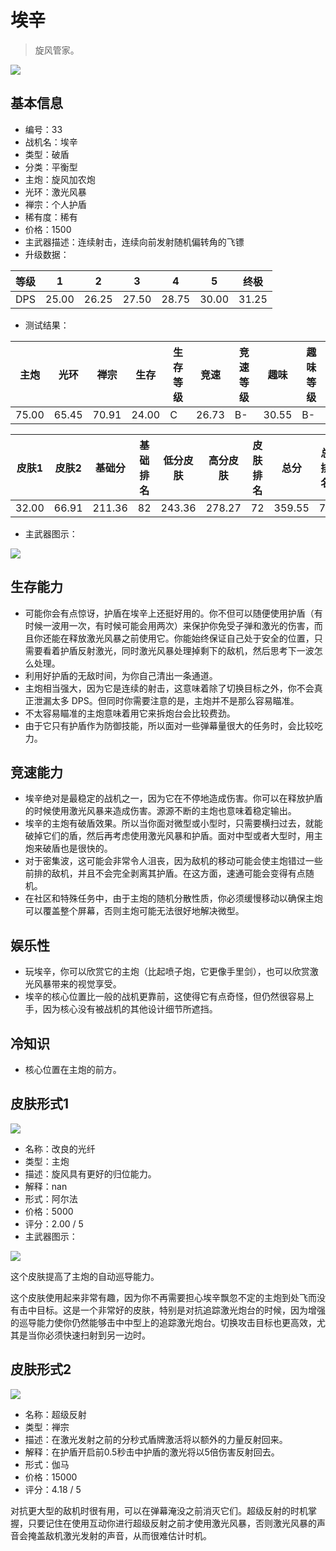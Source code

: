 # 埃辛

> 旋风管家。

<img src="/ships/ship_33.png" style={{zoom:1}}/>

## 基本信息

- 编号：33
- 战机名：埃辛
- 类型：破盾
- 分类：平衡型
- 主炮：旋风加农炮
- 光环：激光风暴
- 禅宗：个人护盾
- 稀有度：稀有
- 价格：1500
- 主武器描述：连续射击，连续向前发射随机偏转角的飞镖
- 升级数据：

| 等级 | 1 | 2 | 3 | 4 | 5 | 终极 |
|--|--|--|--|--|--|--|
| DPS | 25.00 | 26.25 | 27.50 | 28.75 | 30.00 | 31.25 |

- 测试结果：

| 主炮 | 光环 | 禅宗 | 生存 | 生存等级 | 竞速 | 竞速等级 | 趣味 | 趣味等级 |
|--|--|--|--|--|--|--|--|--|
| 75.00 | 65.45 | 70.91 | 24.00 | C | 26.73 | B- | 30.55 | B- |

| 皮肤1 | 皮肤2 | 基础分 | 基础排名 | 低分皮肤 | 高分皮肤 | 皮肤排名 | 总分 | 总排名 |
|--|--|--|--|--|--|--|--|--|
| 32.00 | 66.91 | 211.36 | 82 | 243.36 | 278.27 | 72 | 359.55 | 73 |

- 主武器图示：

<img src="/illustration/main_33.gif" style={{zoom:1}}/>

## 生存能力

- 可能你会有点惊讶，护盾在埃辛上还挺好用的。你不但可以随便使用护盾（有时候一波用一次，有时候可能会用两次）来保护你免受子弹和激光的伤害，而且你还能在释放激光风暴之前使用它。你能始终保证自己处于安全的位置，只需要看着护盾反射激光，同时激光风暴处理掉剩下的敌机，然后思考下一波怎么处理。
- 利用好护盾的无敌时间，为你自己清出一条通道。
- 主炮相当强大，因为它是连续的射击，这意味着除了切换目标之外，你不会真正泄漏太多 DPS。但同时你需要注意的是，主炮并不是那么容易瞄准。
- 不太容易瞄准的主炮意味着用它来拆炮台会比较费劲。
- 由于它只有护盾作为防御技能，所以面对一些弹幕量很大的任务时，会比较吃力。

## 竞速能力

- 埃辛绝对是最稳定的战机之一，因为它在不停地造成伤害。你可以在释放护盾的时候使用激光风暴来造成伤害。源源不断的主炮也意味着稳定输出。
- 埃辛的主炮有破盾效果。所以当你面对微型或小型时，只需要横扫过去，就能破掉它们的盾，然后再考虑使用激光风暴和护盾。面对中型或者大型时，用主炮来破盾也是很快的。
- 对于密集波，这可能会非常令人沮丧，因为敌机的移动可能会使主炮错过一些前排的敌机，并且不会完全剥离其护盾。在这方面，速通可能会变得有点随机。
- 在社区和特殊任务中，由于主炮的随机分散性质，你必须缓慢移动以确保主炮可以覆盖整个屏幕，否则主炮可能无法很好地解决微型。

## 娱乐性

- 玩埃辛，你可以欣赏它的主炮（比起喷子炮，它更像手里剑），也可以欣赏激光风暴带来的视觉享受。
- 埃辛的核心位置比一般的战机更靠前，这使得它有点奇怪，但仍然很容易上手，因为核心没有被战机的其他设计细节所遮挡。

## 冷知识

- 核心位置在主炮的前方。

## 皮肤形式1

<img src="/ships/ship_33_apex_1.png" style={{zoom:1}}/>

- 名称：改良的光纤
- 类型：主炮
- 描述：旋风具有更好的归位能力。
- 解释：nan
- 形式：阿尔法
- 价格：5000
- 评分：2.00 / 5
- 主武器图示：

<img src="/illustration/main_33_alpha.gif" style={{zoom:1}}/>

这个皮肤提高了主炮的自动巡导能力。

这个皮肤使用起来非常有趣，因为你不再需要担心埃辛飘忽不定的主炮到处飞而没有击中目标。这是一个非常好的皮肤，特别是对抗追踪激光炮台的时候，因为增强的巡导能力使你仍然能够击中中型上的追踪激光炮台。切换攻击目标也更高效，尤其是当你必须快速扫射到另一边时。

## 皮肤形式2

<img src="/ships/ship_33_apex_2.png" style={{zoom:1}}/>

- 名称：超级反射
- 类型：禅宗
- 描述：在激光发射之前的分秒式盾牌激活将以额外的力量反射回来。
- 解释：在护盾开启前0.5秒击中护盾的激光将以5倍伤害反射回去。
- 形式：伽马
- 价格：15000
- 评分：4.18 / 5

对抗更大型的敌机时很有用，可以在弹幕淹没之前消灭它们。超级反射的时机掌握，只要记住在使用互动你进行超级反射之前才使用激光风暴，否则激光风暴的声音会掩盖敌机激光发射的声音，从而很难估计时机。

